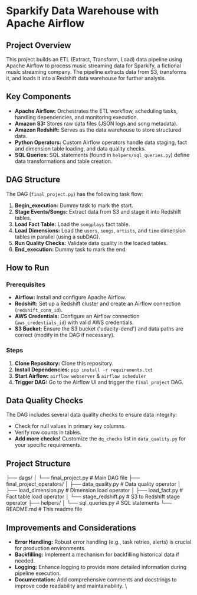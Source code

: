 # Sparkify Data Warehouse with Apache Airflow

## Project Overview

This project builds an ETL (Extract, Transform, Load) data pipeline using Apache Airflow to process music streaming data for Sparkify, a fictional music streaming company. The pipeline extracts data from S3, transforms it, and loads it into a Redshift data warehouse for further analysis.

## Key Components

- **Apache Airflow:** Orchestrates the ETL workflow, scheduling tasks, handling dependencies, and monitoring execution.
- **Amazon S3:** Stores raw data files (JSON logs and song metadata).
- **Amazon Redshift:** Serves as the data warehouse to store structured data.
- **Python Operators:** Custom Airflow operators handle data staging, fact and dimension table loading, and data quality checks.
- **SQL Queries:** SQL statements (found in `helpers/sql_queries.py`) define data transformations and table creation.

## DAG Structure

The DAG (`final_project.py`) has the following task flow:

1. **Begin_execution:** Dummy task to mark the start.
2. **Stage Events/Songs:** Extract data from S3 and stage it into Redshift tables.
3. **Load Fact Table:** Load the `songplays` fact table.
4. **Load Dimensions:** Load the `users`, `songs`, `artists`, and `time` dimension tables in parallel (using a subDAG).
5. **Run Quality Checks:**  Validate data quality in the loaded tables.
6. **End_execution:** Dummy task to mark the end.

## How to Run

### Prerequisites

- **Airflow:**  Install and configure Apache Airflow.
- **Redshift:** Set up a Redshift cluster and create an Airflow connection (`redshift_conn_id`).
- **AWS Credentials:** Configure an Airflow connection (`aws_credentials_id`) with valid AWS credentials.
- **S3 Bucket:** Ensure the S3 bucket ('udacity-dend') and data paths are correct (modify in the DAG if necessary).

### Steps

1. **Clone Repository:** Clone this repository.
2. **Install Dependencies:** `pip install -r requirements.txt`
3. **Start Airflow:** `airflow webserver` & `airflow scheduler`
4. **Trigger DAG:** Go to the Airflow UI and trigger the `final_project` DAG.

## Data Quality Checks

The DAG includes several data quality checks to ensure data integrity:

- Check for null values in primary key columns.
- Verify row counts in tables.
- **Add more checks!**  Customize the `dq_checks` list in `data_quality.py` for your specific requirements.

## Project Structure

├── dags/
│   └── final_project.py            # Main DAG file
├── final_project_operators/
│   ├── data_quality.py          # Data quality operator
│   ├── load_dimension.py        # Dimension load operator
│   ├── load_fact.py             # Fact table load operator
│   └── stage_redshift.py        # S3 to Redshift stage operator
├── helpers/
│   └── sql_queries.py           # SQL statements
└── README.md                     # This readme file


## Improvements and Considerations

- **Error Handling:** Robust error handling (e.g., task retries, alerts) is crucial for production environments.
- **Backfilling:** Implement a mechanism for backfilling historical data if needed.
- **Logging:** Enhance logging to provide more detailed information during pipeline execution.
- **Documentation:** Add comprehensive comments and docstrings to improve code readability and maintainability.
\